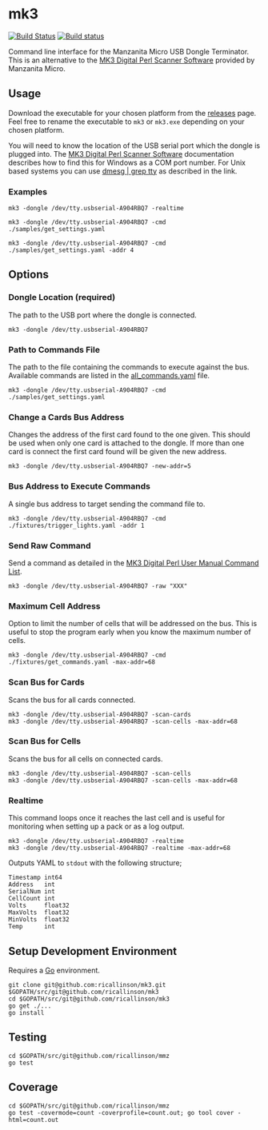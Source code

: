 # mk3

[![Build Status](https://travis-ci.org/ricallinson/mk3.svg?branch=master)](https://travis-ci.org/ricallinson/mk3) [![Build status](https://ci.appveyor.com/api/projects/status/fukrjc3xponxntry/branch/master?svg=true)](https://ci.appveyor.com/project/ricallinson/mk3/branch/master)

Command line interface for the Manzanita Micro USB Dongle Terminator. This is an alternative to the [MK3 Digital Perl Scanner Software](http://www.manzanitamicro.com/downloads/category/5-bms2?download=93%3Aperlscanner) provided by Manzanita Micro.

## Usage

Download the executable for your chosen platform from the [releases](https://github.com/ricallinson/mk3/releases/tag/v1.0) page. Feel free to rename the executable to `mk3` or `mk3.exe` depending on your chosen platform.

You will need to know the location of the USB serial port which the dongle is plugged into. The [MK3 Digital Perl Scanner Software](http://www.manzanitamicro.com/downloads/category/5-bms2?download=93%3Aperlscanner) documentation describes how to find this for Windows as a COM port number. For Unix based systems you can use [dmesg | grep tty](https://www.cyberciti.biz/faq/find-out-linux-serial-ports-with-setserial/) as described in the link.

### Examples

	mk3 -dongle /dev/tty.usbserial-A904RBQ7 -realtime

    mk3 -dongle /dev/tty.usbserial-A904RBQ7 -cmd ./samples/get_settings.yaml

	mk3 -dongle /dev/tty.usbserial-A904RBQ7 -cmd ./samples/get_settings.yaml -addr 4

## Options

### Dongle Location (required)

The path to the USB port where the dongle is connected.

	mk3 -dongle /dev/tty.usbserial-A904RBQ7

### Path to Commands File

The path to the file containing the commands to execute against the bus. Available commands are listed in the [all_commands.yaml](https://github.com/ricallinson/mk3/blob/master/samples/all_commands.yaml) file.

	mk3 -dongle /dev/tty.usbserial-A904RBQ7 -cmd ./samples/get_settings.yaml

### Change a Cards Bus Address

Changes the address of the first card found to the one given. This should be used when only one card is attached to the dongle. If more than one card is connect the first card found will be given the new address.

	mk3 -dongle /dev/tty.usbserial-A904RBQ7 -new-addr=5

### Bus Address to Execute Commands

A single bus address to target sending the command file to.

	mk3 -dongle /dev/tty.usbserial-A904RBQ7 -cmd ./fixtures/trigger_lights.yaml -addr 1

### Send Raw Command

Send a command as detailed in the [MK3 Digital Perl User Manual Command List](http://www.manzanitamicro.com/downloads/category/5-bms2?download=93%3Aperlscanner).

	mk3 -dongle /dev/tty.usbserial-A904RBQ7 -raw "XXX"

### Maximum Cell Address

Option to limit the number of cells that will be addressed on the bus. This is useful to stop the program early when you know the maximum number of cells.

	mk3 -dongle /dev/tty.usbserial-A904RBQ7 -cmd ./fixtures/get_commands.yaml -max-addr=68 

### Scan Bus for Cards

Scans the bus for all cards connected.

	mk3 -dongle /dev/tty.usbserial-A904RBQ7 -scan-cards
	mk3 -dongle /dev/tty.usbserial-A904RBQ7 -scan-cells -max-addr=68 

### Scan Bus for Cells

Scans the bus for all cells on connected cards.

	mk3 -dongle /dev/tty.usbserial-A904RBQ7 -scan-cells
	mk3 -dongle /dev/tty.usbserial-A904RBQ7 -scan-cells -max-addr=68 

### Realtime

This command loops once it reaches the last cell and is useful for monitoring when setting up a pack or as a log output.

	mk3 -dongle /dev/tty.usbserial-A904RBQ7 -realtime
	mk3 -dongle /dev/tty.usbserial-A904RBQ7 -realtime -max-addr=68

Outputs YAML to `stdout` with the following structure;

	Timestamp int64
	Address   int
	SerialNum int
	CellCount int
	Volts     float32
	MaxVolts  float32
	MinVolts  float32
	Temp      int

## Setup Development Environment

Requires a [Go](https://golang.org/dl/) environment.

	git clone git@github.com:ricallinson/mk3.git $GOPATH/src/git@github.com/ricallinson/mk3
    cd $GOPATH/src/git@github.com/ricallinson/mk3
    go get ./...
    go install

## Testing

	cd $GOPATH/src/git@github.com/ricallinson/mmz
	go test

## Coverage

	cd $GOPATH/src/git@github.com/ricallinson/mmz
	go test -covermode=count -coverprofile=count.out; go tool cover -html=count.out
